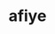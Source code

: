 ---
displayOrder: 1
projectType: 'case-study'
title: 'afiye'
description: 'afiye is an experimental social media application and digital home for families to stay connected by sharing media of cherished events'
thumb: 'georgia-de-lotz-CiSizRTO8U8-unsplash.jpg'
hero:
  file: 'georgia-de-lotz-CiSizRTO8U8-unsplash.jpg'
  alt: 'Woman on mobioe phone on social networking application'

heroOrientation: 'vertical'
color: '#6D597A'
sections:
  - type: 'video'
    subtitle: 'Promo Video'
    videoId: '557249730'

  - type: 'two-column'
    variant: 'left'
    subtitle: 'Overview'
    description: 'The purpose of this project was to research, design, and develop an app by integrating multiple technologies using the experience and skills our team have gained during our time at Drexel University into a coherent product which effectively communicates a message or to solve a need. That need was to address family communication during the pandemic and our mission was to improve it with our app.'
    image:
      file: 'afiye-mobile-mockup04.png'
      alt: 'Mobile screen mock up'

  - type: 'key-image'
    subtitle: 'Why ‘afiye’'
    description: 'afiye comes from the twi word “efie”. Efie means home in twi, one of the popular dialects in Ghana, where family is paramount and so households are much larger in order to have the whole extended family in one place. This mirrors what we set out to do with our project, creating a centralized place for an entire family to share.'
    image:
      file: 'afiye-desktop-screengrab01.png'
      alt: 'Desktop screen'
      shadow: true

  - type: 'gallery'
    subtitle: 'User Research'
    items:
      - description: 'We wanted to quantify the makeup of families and how they interacted with one another. Leveraging our network of peers and our own families we distributed a general survey and encouraged them to share them with their own friends and families. We were pleased that only 36.6% of our respondents were in the 18-22 age bracket as the results were able to give us a better picture of how a wider range of demographics interacted with their families.\nReviewing our results, the most frequently used social networking platforms used in family communications were Facebook and WhatsApp. Additional data gathered led us to the conclusion that both of these were utilized due to their accessibility and methods of connection.'
        image:
          file: 'afiye-user-survey02.png'
          alt: 'Screenshot of the analytics of research'

  - type: 'two-column'
    variant: 'right'
    subtitle: 'User Interviews'
    description: 'We started our research with initial user interviews and asked our users questions based on a creative exercise that would help us better develop the idea behind afiye. With remote interviews over Zoom, all involved people could remain safe during our interview sessions. Our initial questions allowed us to gain a better understanding of our target audience and ask them exactly what they wanted out of afiye.\nFrom those findings, we found a problem that needed solving and that was the overwhelming nature of social media. Many interviewees said that social media can sometimes be troublesome to search and navigate through, especially in terms of past events. One of the major negatives to social media was the amount of noise and unimportant posts that were not important to users.'
    image:
      file: 'afiye-user-interviews01.png'
      alt: 'Presentation of concept validation in a virtual interview'

  - type: 'two-column'
    variant: 'left'
    subtitle: 'Setting afiye’s Identity'
    description: 'Our users wanted a simple digital space to share memories, and stay connected with ​their loved ones. Our challenge was to design a digital experience with features that supported our users in reaching their goals. The web app afiye addresses family communication during the pandemic and how it was once difficult or cluttered which makes the message behind afiye that much more impactful.\nWe knew it was extremely important to make users not only confident in afiye’s security, but also in navigating through it. '
    image:
      file: 'afiye-desktop-screengrab04.png'
      alt: 'Desktop screen'
      shadow: true

  - type: 'gallery'
    subtitle: 'User Personas'
    items:
    - description: 'Given that we had a very broad user age for our target audience, we wanted to aim for a minimalist and simple design so users of all ages could easily interact with our platform, especially the older generation who aren’t traditionally used to new technology.\nWe had to ensure our platform aimed to not replicate existing family platforms and rather just focus on cherishing the important memories as that is what our users want.'
      image:
        file: 'afiye-user-personas01.png'
        alt: 'User persona document'

  - type: 'two-column'
    variant: 'right'
    subtitle: 'Journey Maps'
    description: 'Our onboarding should be simple yet interactive enough to explain our platform and how to use it well. It should also aim to highlight how we prioritize privacy to ensure new users feel safe using our platform right off the bat.\nWe had to ensure our platform aimed to not replicate existing family platforms and rather just focus on cherishing the important memories as that is what our users want.'
    image:
      file: 'afiye-journey-map01.png'
      alt: 'Pieces of a journey map document'

  - type: 'two-column'
    variant: 'left'
    subtitle: 'Usability Testing'
    description: 'We tested our build through multiple iterations from the initial UI prototype to our final developed build. Getting feedback from primarily through out peers in the department with the Digital Media senior cohort was insightful as well as they gave out great styling critiques. We also got a lot of critical feedback from the UI to minor bugs from our other testers which helped our app become what it is today.'
    image:
      file: 'afiye-usability-testing01.png'
      alt: 'Virtual interview of a mobile usability test'

  - type: 'key-image'
    subtitle: 'Wireframes'
    description:
      - 'With our brand identity set, the design team got to work creating wireframes. Leveraging the collaborating environment of Figma. Our primary goals were to create something distinct from other platforms, but also accessible and fun for our users.'
      - 'Using an atomic design approach, we gradually built up from small pieces of our interface to whole screens. This proved to be crucial in our eventual success, but also created a challenge. We quickly found our design system growing in size and complexity as we added variation to components.'
      - 'Our largest oversight in our design phase was not utilizing spacer components as having multiple hands on the interface design resulted in inconsistencies throughout the prototype. This resulted in a lengthy quality assurance stage to polish the prototype as we prepared to shift into full development.'
    image:
      file: 'afiye-wireframe01.png'
      alt: 'Sample mobile screens'

  - type: 'title-break'
    subtitle: 'Version Control & Collaborative Development'
    description: 'While everyone on the team has had ample experience with development, for many of the members, this was the first time working on a project of this scale with multiple developers active at once. This created many new challenges stemming from ensuring that everyone was always up to date on their code base and clearly delegating tasks to ensure that multiple developers were not working on the same assignment at once. To best prevent accidental overwrites of each other’s work, the team opted to employ a forking model for our repository management and changes would be submitted to the primary repository via pull requests. This allowed for proper reviews to be conducted to ensure that bad code did not make it into the main repository while also allowing each team member to work freely on their changes.\nSwitching the team from collaborating on design to collaborating on development was a longer process than expected, but the lessons learned from working as a team while designing proved crucial to optimizing our development workflow. Clear delineation of tasks and assignments made it easy to pinpoint when any individual was having difficulties with an aspect of the project and allow the rest of the team to assist as necessary. Maintaining forked repositories proved to be the correct decision as it allowed for front end and back end technologies to be experimented and iterated on independently so as not to override the work of the other. And our review process made it easy to bring the two together if one end of development made more progress than the other at any point in the project.'

  - type: 'two-column'
    variant: 'right'
    subtitle: 'Front End Development'
    description: 'With the team using GitHub for version control and submitting changes to the primary branch, the development pipeline was ready and allowed the team to get comfortable working on a large-scale project alongside multiple developers coding at once. For anything that needed to be added, changed, or fixed, the team used Discord and a GitHub Scrum Board to document and communicate what needed to be done and when. Using what we have created in Figma and our high-fidelity wireframes, we converted all of the elements into code. The blessing of the wireframes is that the sizings and positions of elements were already prepared so coding them into afiye and pushing them on the live site was a successful process.'
    image:
      file: 'afiye-front-end-dev01.png'
      alt: 'Screen grabs of the code and the desktop screens'

  - type: 'two-column'
    variant: 'left'
    subtitle: 'Back End Development'
    description: 'This was the team’s first foray into such a complex backend system. Many mistakes and challenges happened along the way to our final product. First and foremost we learned the lesson of completely and properly laying out our data models and how they will be utilized in the application as not properly doing so leads to numerous headaches over the course of development. Additionally, we felt the pains of working remotely when it came to troubleshooting our local development environments, especially since we had to maintain consistent version and environment controls in both Windows and MacOS.\nOver the course of this project, our greatest success is that we demonstrated our adaptability. Prior to this project, no one on the team had substantial direct experience with any of our core backend technologies, NodeJS, MongoDB, and Neo4j, but our previous experiences with other web development technologies allowed us to successfully implement all three in our final application.'
    image:
      file: 'afiye-back-end-dev01.png'
      alt: 'Image of the back end code with the technology it uses'

  - type: 'title-break'
    subtitle: 'Next Steps'
    description: 'afiye itself will not live on after this project to become a company or an official platform. However, the lessons each of us learned will be taken into our careers to create exciting experiences for our future users.\nThe hardships faced in our capstone project have aptly prepared us for our careers in the creative and technology industries. We have learned vital lessons in teamwork and communication that will allow us to be successful in any workplace. Especially the need and benefits of having an established and agreed upon pipeline from ideation to execution that allows the entirety of a project to move smoothly from one phase to the next and accommodates any setbacks or resets along the way. Collaborating in user interface design and development are fundamental in succeeding in these industries, and while it took us a moment to find our footing completely under us, the flow of passing tasks off to one another became yet another vital lesson to each of us as succeeding or faltering at this step we found to be the biggest bottleneck in our project.\nTogether we grew as a team, and through our collective work we were able to succeed in this project. The final product may not have been everything that each of us envisioned it would be, but collectively we are proud of our accomplishments and the challenges we put ourselves through. We never thought of this to be an easy project, and it certainly proved not to be, but the final form of afiye is a testament to our skills and our ability to grow as designers, developers, and researchers.'
---
